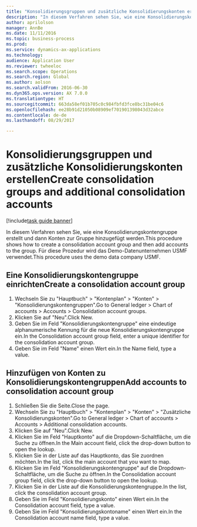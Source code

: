```yaml
--- 
title: "Konsolidierungsgruppen und zusätzliche Konsolidierungskonten erstellen"
description: "In diesem Verfahren sehen Sie, wie eine Konsolidierungskontengruppe erstellt und dann Konten zur Gruppe hinzugefügt werden."
author: aprilolson
manager: AnnBe
ms.date: 11/11/2016
ms.topic: business-process
ms.prod: 
ms.service: dynamics-ax-applications
ms.technology: 
audience: Application User
ms.reviewer: twheeloc
ms.search.scope: Operations
ms.search.region: Global
ms.author: aolson
ms.search.validFrom: 2016-06-30
ms.dyn365.ops.version: AX 7.0.0
ms.translationtype: HT
ms.sourcegitcommit: 663da58ef01b705c0c984fbfd3fce8bc31be04c6
ms.openlocfilehash: ee28b91d21050b08909ef701901398043d32abce
ms.contentlocale: de-de
ms.lasthandoff: 08/29/2017

---
```

# <a name="create-consolidation-groups-and-additional-consolidation-accounts"></a><span data-ttu-id="2078f-103">Konsolidierungsgruppen und zusätzliche Konsolidierungskonten erstellen</span><span class="sxs-lookup"><span data-stu-id="2078f-103">Create consolidation groups and additional consolidation accounts</span></span>

[!include[task guide banner](../../includes/task-guide-banner.md)]

<span data-ttu-id="2078f-104">In diesem Verfahren sehen Sie, wie eine Konsolidierungskontengruppe erstellt und dann Konten zur Gruppe hinzugefügt werden.</span><span class="sxs-lookup"><span data-stu-id="2078f-104">This procedure shows how to create a consolidation account group and then add accounts to the group.</span></span> <span data-ttu-id="2078f-105">Für diese Prozedur wird das Demo-Datenunternehmen USMF verwendet.</span><span class="sxs-lookup"><span data-stu-id="2078f-105">This procedure uses the demo data company USMF.</span></span>


## <a name="create-a-consolidation-account-group"></a><span data-ttu-id="2078f-106">Eine Konsolidierungskontengruppe einrichten</span><span class="sxs-lookup"><span data-stu-id="2078f-106">Create a consolidation account group</span></span>
1. <span data-ttu-id="2078f-107">Wechseln Sie zu "Hauptbuch" > "Kontenplan" > "Konten" > "Konsolidierungskontengruppen".</span><span class="sxs-lookup"><span data-stu-id="2078f-107">Go to General ledger > Chart of accounts > Accounts > Consolidation account groups.</span></span>
2. <span data-ttu-id="2078f-108">Klicken Sie auf "Neu".</span><span class="sxs-lookup"><span data-stu-id="2078f-108">Click New.</span></span>
3. <span data-ttu-id="2078f-109">Geben Sie im Feld "Konsolidierungskontengruppe" eine eindeutige alphanumerische Kennung für die neue Konsolidierungskontengruppe ein.</span><span class="sxs-lookup"><span data-stu-id="2078f-109">In the Consolidation account group field, enter a unique identifier for the consolidation account group.</span></span>
4. <span data-ttu-id="2078f-110">Geben Sie im Feld "Name" einen Wert ein.</span><span class="sxs-lookup"><span data-stu-id="2078f-110">In the Name field, type a value.</span></span>

## <a name="add-accounts-to-consolidation-account-group"></a><span data-ttu-id="2078f-111">Hinzufügen von Konten zu Konsolidierungskontengruppen</span><span class="sxs-lookup"><span data-stu-id="2078f-111">Add accounts to consolidation account group</span></span>
1. <span data-ttu-id="2078f-112">Schließen Sie die Seite.</span><span class="sxs-lookup"><span data-stu-id="2078f-112">Close the page.</span></span>
2. <span data-ttu-id="2078f-113">Wechseln Sie zu "Hauptbuch" > "Kontenplan" > "Konten" > "Zusätzliche Konsolidierungskonten".</span><span class="sxs-lookup"><span data-stu-id="2078f-113">Go to General ledger > Chart of accounts > Accounts > Additional consolidation accounts.</span></span>
3. <span data-ttu-id="2078f-114">Klicken Sie auf "Neu".</span><span class="sxs-lookup"><span data-stu-id="2078f-114">Click New.</span></span>
4. <span data-ttu-id="2078f-115">Klicken Sie im Feld "Hauptkonto" auf die Dropdown-Schaltfläche, um die Suche zu öffnen.</span><span class="sxs-lookup"><span data-stu-id="2078f-115">In the Main account field, click the drop-down button to open the lookup.</span></span>
5. <span data-ttu-id="2078f-116">Klicken Sie in der Liste auf das Hauptkonto, das Sie zuordnen möchten.</span><span class="sxs-lookup"><span data-stu-id="2078f-116">In the list, click the main account that you want to map.</span></span>
6. <span data-ttu-id="2078f-117">Klicken Sie im Feld "Konsolidierungskontengruppe" auf die Dropdown-Schaltfläche, um die Suche zu öffnen.</span><span class="sxs-lookup"><span data-stu-id="2078f-117">In the Consolidation account group field, click the drop-down button to open the lookup.</span></span>
7. <span data-ttu-id="2078f-118">Klicken Sie in der Liste auf die Konsolidierungskontengruppe.</span><span class="sxs-lookup"><span data-stu-id="2078f-118">In the list, click the consolidation account group.</span></span>
8. <span data-ttu-id="2078f-119">Geben Sie im Feld "Konsolidierungskonto" einen Wert ein.</span><span class="sxs-lookup"><span data-stu-id="2078f-119">In the Consolidation account field, type a value.</span></span>
9. <span data-ttu-id="2078f-120">Geben Sie im Feld "Konsolidierungskontoname" einen Wert ein.</span><span class="sxs-lookup"><span data-stu-id="2078f-120">In the Consolidation account name field, type a value.</span></span>


